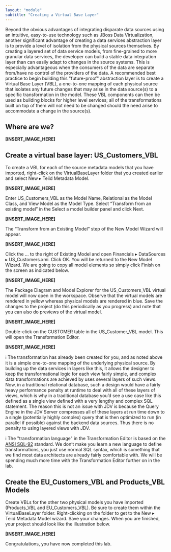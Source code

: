 ```yaml
---
layout: "module"
subtitle: "Creating a Virtual Base Layer"
---
```


Beyond the obvious advantages of integrating disparate data sources using an intuitive, easy-to-use technology such as JBoss Data Virtualization, another significant advantage of creating a data services abstraction layer is to provide a level of isolation from the physical sources themselves. By creating a layered set of data service models, from fine-grained to more granular data services, the developer can build a stable data integration layer than can easily adapt to changes in the source systems. This is especially advantageous when the consumers of the data are separate from/have no control of the providers of the data. A recommended best practice to begin building this "future-proof" abstraction layer is to create a Virtual Base Layer (VBL), a one-to-one mapping of each physical source that isolates any future changes that may arise in the data source(s) to a specific transformation in the model. These VBL components can then be used as building blocks for higher level services; all of the transformations built on top of them will not need to be changed should the need arise to accommodate a change in the source(s).

## Where are we?

**[INSERT_IMAGE_HERE]**

## Create a virtual base layer: US_Customers_VBL

To create a VBL for each of the source metadata models that you have imported, right-click on the VirtualBaseLayer folder that you created earlier and select New ▸ Teiid Metadata Model.

**[INSERT_IMAGE_HERE]**

Enter US_Customers_VBL as the Model Name, Relational as the Model Class, and View Model as the Model Type. Select “Transform from an existing model” in the Select a model builder panel and click Next.

**[INSERT_IMAGE_HERE]**

The “Transform from an Existing Model” step of the New Model Wizard will appear.

**[INSERT_IMAGE_HERE]**

Click the …​ to the right of Existing Model and open Financials ▸ DataSources ▸ US_Customers.xmi. Click OK. You will be returned to the New Model Wizard. We are going to copy all model elements so simply click Finish on the screen as indicated below.

**[INSERT_IMAGE_HERE]**

The Package Diagram and Model Explorer for the US_Customers_VBL virtual model will now open in the workspace. Observe that the virtual models are rendered in yellow whereas physical models are rendered in blue. Save the changes to the project (do this periodically as you progress) and note that you can also do previews of the virtual model.

**[INSERT_IMAGE_HERE]**

Double-click on the CUSTOMER table in the US_Customer_VBL model. This will open the Transformation Editor.

**[INSERT_IMAGE_HERE]**

:information_source: The transformation has already been created for you, and as noted above it is a simple one-to-one mapping of the underlying physical source. By building up the data services in layers like this, it allows the designer to keep the transformational logic for each view fairly simple, and complex data transformations are achieved by uses several layers of such views. Now, in a traditional relational database, such a design would have a fairly heavy performance penalty at runtime to deal with all of these layers of views, which is why in a traditional database you’d see a use case like this defined as a single view defined with a very lengthy and complex SQL statement. The reason this is not an issue with JDV is because the Query Engine in the JDV Server compresses all of these layers at run time down to a single (potentially highly complex) query that is then optimized to run (in parallel if possible) against the backend data sources. Thus there is no penalty to using layered views with JDV.

:information_source: The "transformation language" in the Transformation Editor is based on the [ANSI SQL-92](http://bit.ly/2dszLTf) standard. We don’t make you learn a new language to define transformations, you just use normal SQL syntax, which is something that we find most data architects are already fairly comfortable with. We will be spending much more time with the Transformation Editor further on in the lab.

## Create the EU_Customers_VBL and Products_VBL Models

Create VBLs for the other two physical models you have imported (Products_VBL and EU_Customers_VBL). Be sure to create them within the VirtualBaseLayer folder. Right-clicking on the folder to get to the New ▸ Teiid Metadata Model wizard. Save your changes. When you are finished, your project should look like the illustration below.

**[INSERT_IMAGE_HERE]**

Congratulations, you have now completed this lab.
